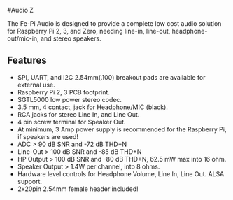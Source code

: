 <!--
---
name: Fe-Pi Audio Card
class: board
type: audio
formfactor: HAT
manufacturer: Fe-Pi
collected: Other
description: A complete audio solution for the Raspberry Pi
url: https://fe-pi.com/products/fe-pi-audio-v1
buy: https://fe-pi.com/products/fe-pi-audio-v1
image: 'fepi-audio.png'
pincount: 40
eeprom: no
power:
  '1':
  '2':
ground:
  '6':
  '9':
  '14':
  '20':
  '25':
  '30':
  '34':
  '39':
pin:
  '3':
    mode: i2c
  '5':
    mode: i2c
  '12':
    name: BCLK (Bit Clock)
    mode: i2s
  '35':
    name: LRCLK (Left/Right Clock)
    mode: i2s
  '38':
    name: DIN (Data In)
    mode: i2s
  '40':
    name: DOUT (Data Out)
    mode: i2s
i2c:
  '0x0a':
    name: SGTL5000
    device: SGTL5000XNAA3/R2
-->
#Audio Z

The Fe-Pi Audio is designed to provide a complete low cost audio solution for Raspberry Pi 2, 3, and Zero, needing line-in, line-out, headphone-out/mic-in, and stereo speakers.

## Features ##

* SPI, UART, and I2C 2.54mm(.100) breakout pads are available for external use. 
* Raspberry Pi 2, 3 PCB footprint.
* SGTL5000 low power stereo codec.
* 3.5 mm, 4 contact, jack for Headphone/MIC (black).
* RCA jacks for stereo Line In, and Line Out.
* 4 pin screw terminal for Speaker Out.
* At minimum, 3 Amp power supply is recommended for the Raspberry Pi, if speakers are used! 
* ADC > 90 dB SNR and -72 dB THD+N
* Line-Out > 100 dB SNR and -85 dB THD+N
* HP Output > 100 dB SNR and -80 dB THD+N, 62.5 mW max into 16 ohm.
* Speaker Output > 1.4W per channel, into 8 ohms.
* Hardware level controls for Headphone Volume, Line In, Line Out. ALSA support.
* 2x20pin 2.54mm female header included!
